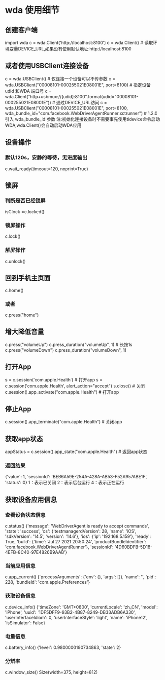 # wda 使用细节

## 创建客户端
import wda
c = wda.Client('http://localhost:8100')
c = wda.Client() # 读取环境变量DEVICE_URL,如果没有使用默认地址:http://localhost:8100

## 或者使用USBClient连接设备
c = wda.USBClient() # 仅连接一个设备可以不传参数
c = wda.USBClient("00008101-000255021E08001E", port=8100) # 指定设备 udid 和WDA 端口号
c = wda.Client("http+usbmux://{udid}:8100".format(udid="00008101-000255021E08001E")) # 通过DEVICE_URL访问
c = wda.USBClient("00008101-000255021E08001E", port=8100, wda_bundle_id="com.facebook.WebDriverAgentRunner.xctrunner") # 1.2.0 引入 wda_bundle_id 参数
注:初始化连接设备时不需要事先使用tidevice命令启动WDA,wda.Client()会自动启动WDA应用


## 设备操作
### 默认120s，安静的等待，无进度输出
c.wait_ready(timeout=120, noprint=True)

## 锁屏
### 判断是否已经锁屏
isClock =c.locked()
### 锁屏操作
c.lock()
### 解屏操作
c.unlock()

## 回到手机主页面
c.home()
### 或者
c.press("home")

## 增大降低音量
c.press("volumeUp")
c.press_duration("volumeUp", 1) # 长按1s
c.press("volumeDown")
c.press_duration("volumeDown", 1) 

## 打开App
s = c.session('com.apple.Health') # 打开app
s = c.session('com.apple.Health', alert_action="accept") 
s.close() # 关闭
c.session().app_activate("com.apple.Health") # 打开app

## 停止App
c.session().app_terminate("com.apple.Health") # 关闭app

## 获取app状态
appStatus = c.session().app_state("com.apple.Health") # 返回app状态
### 返回结果
{'value': 1, 'sessionId': 'BEB6A59E-254A-428A-AB53-F52A957ABE1F', 'status': 0}
1：表示已关闭
2：表示后台运行
4：表示正在运行

## 获取设备应用信息
### 查看设备状态信息
c.status()
{'message': 'WebDriverAgent is ready to accept commands', 'state': 'success', 'os': {'testmanagerdVersion': 28, 'name': 'iOS', 'sdkVersion': '14.5', 'version': '14.6'}, 'ios': {'ip': '192.168.5.159'}, 'ready': True, 'build': {'time': 'Jul 27 2021 20:50:24', 'productBundleIdentifier': 'com.facebook.WebDriverAgentRunner'}, 'sessionId': '4D60BDFB-5D18-4EFB-8C40-97E4826B9AAB'}
### 当前应用信息
c.app_current()
{'processArguments': {'env': {}, 'args': []}, 'name': '', 'pid': 228, 'bundleId': 'com.apple.Preferences'}
### 获取设备信息
c.device_info()
{'timeZone': 'GMT+0800', 'currentLocale': 'zh_CN', 'model': 'iPhone', 'uuid': '1DF5DFF9-93B2-4B87-8249-DB33ADB6A330', 'userInterfaceIdiom': 0, 'userInterfaceStyle': 'light', 'name': 'iPhone12', 'isSimulator': False}
### 电量信息
c.battery_info()
{'level': 0.9800000190734863, 'state': 2}
### 分辨率
c.window_size()
Size(width=375, height=812)

